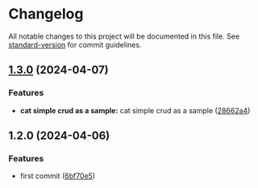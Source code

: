 # Changelog

All notable changes to this project will be documented in this file. See [standard-version](https://github.com/conventional-changelog/standard-version) for commit guidelines.

## [1.3.0](https://github.com/dedihartono/nodejs-clen-architecture/compare/v1.2.0...v1.3.0) (2024-04-07)

### Features

- **cat simple crud as a sample:** cat simple crud as a sample ([28662a4](https://github.com/dedihartono/nodejs-clen-architecture/commit/28662a40641a912d26478d7d1beed3bb82d93a88))

## 1.2.0 (2024-04-06)

### Features

- first commit ([6bf70e5](https://github.com/dedihartono/nodejs-clen-architecture/commit/6bf70e5060a16d51af9ad181d13cd17c043bf21b))
